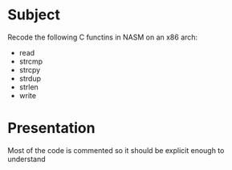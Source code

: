 # Subject
Recode the following C functins in NASM on an x86 arch:
- read
- strcmp
- strcpy
- strdup
- strlen
- write

# Presentation
Most of the code is commented so it should be explicit enough to understand
